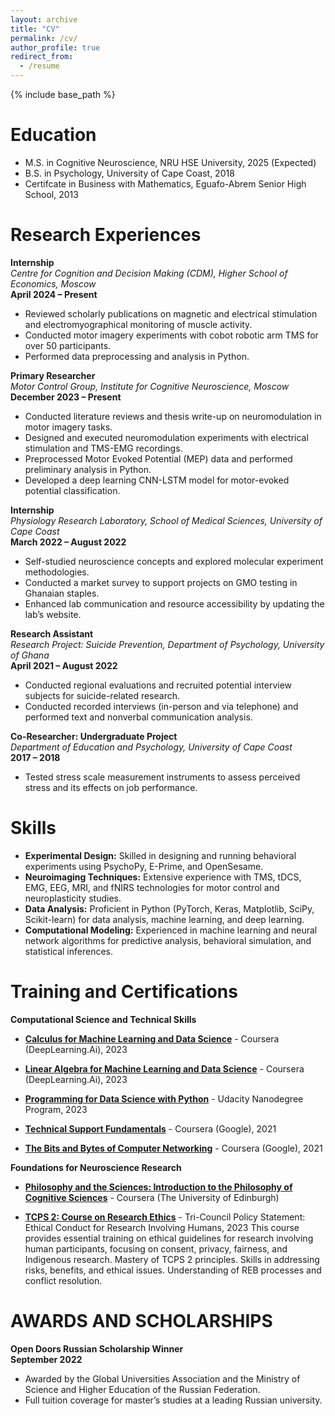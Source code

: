 ```yaml
---
layout: archive
title: "CV"
permalink: /cv/
author_profile: true
redirect_from:
  - /resume
---
```


{% include base_path %}

Education
======
* M.S. in Cognitive Neuroscience, NRU HSE University, 2025 (Expected)
* B.S. in Psychology, University of Cape Coast, 2018
* Certifcate in Business with Mathematics, Eguafo-Abrem Senior High School, 2013

Research Experiences
======
**Internship**  
*Centre for Cognition and Decision Making (CDM), Higher School of Economics, Moscow*  
**April 2024 – Present**  
- Reviewed scholarly publications on magnetic and electrical stimulation and electromyographical monitoring of muscle activity.  
- Conducted motor imagery experiments with cobot robotic arm TMS for over 50 participants.  
- Performed data preprocessing and analysis in Python.  

**Primary Researcher**  
*Motor Control Group, Institute for Cognitive Neuroscience, Moscow*  
**December 2023 – Present**  
- Conducted literature reviews and thesis write-up on neuromodulation in motor imagery tasks.  
- Designed and executed neuromodulation experiments with electrical stimulation and TMS-EMG recordings.  
- Preprocessed Motor Evoked Potential (MEP) data and performed preliminary analysis in Python.  
- Developed a deep learning CNN-LSTM model for motor-evoked potential classification.  

**Internship**  
*Physiology Research Laboratory, School of Medical Sciences, University of Cape Coast*  
**March 2022 – August 2022**  
- Self-studied neuroscience concepts and explored molecular experiment methodologies.  
- Conducted a market survey to support projects on GMO testing in Ghanaian staples.  
- Enhanced lab communication and resource accessibility by updating the lab’s website.  

**Research Assistant**  
*Research Project: Suicide Prevention, Department of Psychology, University of Ghana*  
**April 2021 – August 2022**  
- Conducted regional evaluations and recruited potential interview subjects for suicide-related research.  
- Conducted recorded interviews (in-person and via telephone) and performed text and nonverbal communication analysis.  

**Co-Researcher: Undergraduate Project**  
*Department of Education and Psychology, University of Cape Coast*  
**2017 – 2018**  
- Tested stress scale measurement instruments to assess perceived stress and its effects on job performance.  

  
Skills
======
- **Experimental Design:** Skilled in designing and running behavioral experiments using PsychoPy, E-Prime, and OpenSesame.  
- **Neuroimaging Techniques:** Extensive experience with TMS, tDCS, EMG, EEG, MRI, and fNIRS technologies for motor control and neuroplasticity studies.  
- **Data Analysis:** Proficient in Python (PyTorch, Keras, Matplotlib, SciPy, Scikit-learn) for data analysis, machine learning, and deep learning.  
- **Computational Modeling:** Experienced in machine learning and neural network algorithms for predictive analysis, behavioral simulation, and statistical inferences.  


Training and Certifications
======
**Computational Science and Technical Skills** 

- **[Calculus for Machine Learning and Data Science](https://coursera.org/share/993241574655d9a096c07b2dbcb05310)** - Coursera (DeepLearning.Ai), 2023

- **[Linear Algebra for Machine Learning and Data Science](https://coursera.org/share/096840848c7bd34a4d4057d573a3f5e4)** - Coursera (DeepLearning.Ai), 2023

- **[Programming for Data Science with Python](https://www.udacity.com/certificate/e/ea264fa6-3cdb-11ee-9a6a-8b473408f660)** - Udacity Nanodegree Program, 2023

- **[Technical Support Fundamentals](https://coursera.org/share/2010643d1211c0a13832c49bbd436668)** - Coursera (Google), 2021

- **[The Bits and Bytes of Computer Networking](https://coursera.org/share/842b3059f9a190c5e88a0e247ed28a96)** - Coursera (Google), 2021


**Foundations for Neuroscience Research** 
- **[Philosophy and the Sciences: Introduction to the Philosophy of Cognitive Sciences](https://coursera.org/share/b45e13461e2d4b2401a8b4343963b5ef)** - Coursera (The University of Edinburgh)

- **[TCPS 2: Course on Research Ethics](https://drive.google.com/file/d/13_sf3lW3afSKApJHhvvvT2hljp7DRd7I/view?usp=sharing)** - Tri-Council Policy Statement: Ethical Conduct for Research Involving Humans, 2023
This course provides essential training on ethical guidelines for research involving human participants, focusing on consent, privacy, fairness, and Indigenous research.
Mastery of TCPS 2 principles. Skills in addressing risks, benefits, and ethical issues. Understanding of REB processes and conflict resolution.

<!-- Publications
======
  <ul>{% for post in site.publications reversed %}
    {% include archive-single-cv.html %}
  {% endfor %}</ul> -->
  
<!-- Talks
======
  <ul>{% for post in site.talks reversed %}
    {% include archive-single-talk-cv.html  %}
  {% endfor %}</ul> -->
  
<!-- Teaching
======
  <ul>{% for post in site.teaching reversed %}
    {% include archive-single-cv.html %}
  {% endfor %}</ul> -->
  
<!-- Service and leadership
======
* Currently signed in to 43 different slack teams -->

AWARDS AND SCHOLARSHIPS
======
**Open Doors Russian Scholarship Winner**  
**September 2022**  
- Awarded by the Global Universities Association and the Ministry of Science and Higher Education of the Russian Federation.  
- Full tuition coverage for master’s studies at a leading Russian university.  